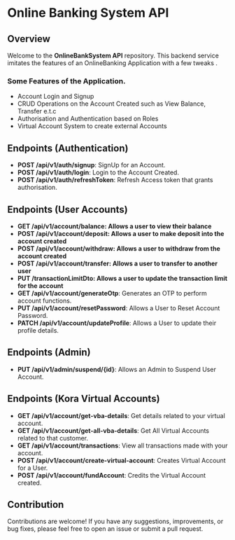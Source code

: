 # Online Banking System API

## Overview

Welcome to the **OnlineBankSystem API** repository. This backend service imitates the features of an OnlineBanking Application with a few tweaks .

### Some Features of the Application.

- Account Login and Signup
- CRUD Operations on the Account Created such as View Balance, Transfer e.t.c
- Authorisation and Authentication based on Roles
- Virtual Account System to create external Accounts


## Endpoints (Authentication)
- **POST /api/v1/auth/signup**: SignUp for an Account.
- **POST /api/v1/auth/login**: Login to the Account Created.
- **POST /api/v1/auth/refreshToken**: Refresh Access token that grants authorisation.

## Endpoints (User Accounts)
- **GET /api/v1/account/balance: Allows a user to view their balance**
- **POST /api/v1/account/deposit: Allows a user to make deposit into the account created**
- **POST /api/v1/account/withdraw: Allows a user to withdraw from the account created**
- **POST /api/v1/account/transfer: Allows a user to transfer to another user**
- **PUT /transactionLimitDto: Allows a user to update the transaction limit for the account**
- **GET /api/v1/account/generateOtp**: Generates an OTP to perform account functions.
- **PUT /api/v1/account/resetPassword**: Allows a User to Reset Account Password.
- **PATCH /api/v1/account/updateProfile**: Allows a User to update their profile details.

## Endpoints (Admin)
- **PUT /api/v1/admin/suspend/{id}**: Allows an Admin to Suspend User Account.

## Endpoints (Kora Virtual Accounts)
- **GET /api/v1/account/get-vba-details**: Get details related to your virtual account.
- **GET /api/v1/account/get-all-vba-details**: Get All Virtual Accounts related to that customer.
- **GET /api/v1/account/transactions**: View all transactions made with your account.
- **POST /api/v1/account/create-virtual-account**: Creates Virtual Account for a User.
- **POST /api/v1/account/fundAccount**: Credits the Virtual Account created.

## Contribution

Contributions are welcome!
If you have any suggestions, improvements, or bug fixes,
please feel free to open an issue or submit a pull request.

